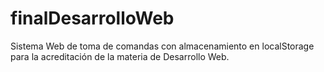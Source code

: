 # finalDesarrolloWeb
Sistema Web de toma de comandas con almacenamiento en localStorage para la acreditación de la materia de Desarrollo Web.
